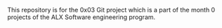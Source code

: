 This repository is for the 0x03 Git project which is a part of the month 0 projects of the ALX Software engineering program.
